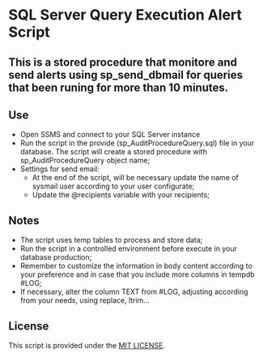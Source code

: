 # SQL Server Query Execution Alert Script 

## This is a stored procedure that monitore and send alerts using sp_send_dbmail for queries that been runing for more than 10 minutes.

## Use 
* Open SSMS and connect to your SQL Server instance 
* Run the script in the provide (sp_AuditProcedureQuery.sql) file in your database. The script will create a stored procedure with sp_AuditProcedureQuery object name;
* Settings for send email:
   - At the end of the script, will be necessary update the name of sysmail user according to your user configurate;
   - Update the @recipients variable with your recipients;

## Notes 
* The script uses temp tables to process and store data;
* Run the script in a controlled environment before execute in your database production;
* Remember to customize the information in body content according to your preference and in case that you include more columns in tempdb #LOG;
* If necessary, alter the column TEXT from #LOG, adjusting according from your needs, using replace, ltrim... 

## License 
This script is provided under the [MIT LICENSE](LICENSE).


